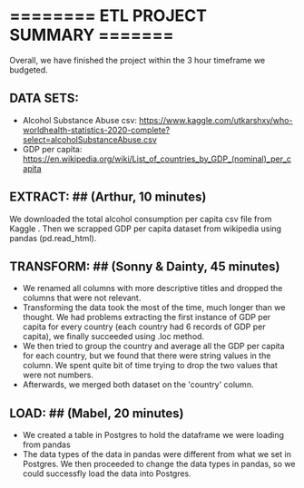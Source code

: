
# ======== ETL PROJECT SUMMARY  ======= #

Overall, we have finished the project within the 3 hour timeframe we budgeted.  

## DATA SETS: ##

* Alcohol Substance Abuse csv: https://www.kaggle.com/utkarshxy/who-worldhealth-statistics-2020-complete?select=alcoholSubstanceAbuse.csv
* GDP per capita: https://en.wikipedia.org/wiki/List_of_countries_by_GDP_(nominal)_per_capita


## EXTRACT: ## (Arthur, 10 minutes)

We downloaded the total alcohol consumption per capita csv file from Kaggle . Then we scrapped GDP per capita dataset from wikipedia using pandas (pd.read_html).

## TRANSFORM: ## (Sonny & Dainty, 45 minutes)

* We renamed all columns with more descriptive titles and dropped the columns that were not relevant. 
* Transforming the data took the most of the time, much longer than we thought.  We had problems extracting the first instance of GDP per capita for every country (each country had 6 records of GDP per capita), we finally succeeded using .loc method.  
* We then tried to group the country and average all the GDP per capita for each country, but we found that there were string values in the column.  We spent quite bit of time trying to drop the two values that were not numbers.
* Afterwards, we merged both dataset on the 'country' column. 

## LOAD: ## (Mabel, 20 minutes)

* We created a table in Postgres to hold the dataframe we were loading from pandas
* The data types of the data in pandas were different from what we set in Postgres. We then proceeded to change the data types in pandas, so we could successfly load the data into Postgres.
